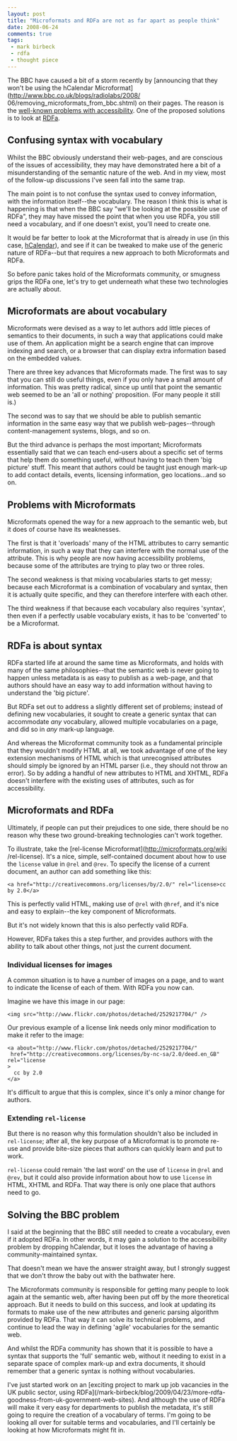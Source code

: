 ```yaml
---
layout: post
title: "Microformats and RDFa are not as far apart as people think"
date: 2008-06-24
comments: true
tags:
 - mark birbeck
 - rdfa
 - thought piece
---
```

  
The BBC have caused a bit of a storm recently by [announcing that they won't
be using the hCalendar Microformat](http://www.bbc.co.uk/blogs/radiolabs/2008/
06/removing_microformats_from_bbc.shtml) on their pages. The reason is the
[well-known problems with
accessibility](http://www.webstandards.org/2007/04/27/haccessibility/). One of
the proposed solutions is to look at [RDFa](http://rdfa.info).

<!-- more -->

  

## Confusing syntax with vocabulary

Whilst the BBC obviously understand their web-pages, and are conscious of the
issues of accessibility, they may have demonstrated here a bit of a
misunderstanding of the semantic nature of the web. And in my view, most of
the follow-up discussions I've seen fall into the same trap.

  
The main point is to not confuse the syntax used to convey information, with
the information itself--the vocabulary. The reason I think this is what is
happening is that when the BBC say "we'll be looking at the possible use of
RDFa", they may have missed the point that when you use RDFa, you still need a
vocabulary, and if one doesn't exist, you'll need to create one.

  
It would be far better to look at the Microformat that is already in use (in
this case, [hCalendar](http://microformats.org/wiki/hcalendar)), and see if it
can be tweaked to make use of the generic nature of RDFa--but that requires a
new approach to both Microformats and RDFa.

  
So before panic takes hold of the Microformats community, or smugness grips
the RDFa one, let's try to get underneath what these two technologies are
actually about.

  

## Microformats are about vocabulary

Microformats were devised as a way to let authors add little pieces of
semantics to their documents, in such a way that applications could make use
of them. An application might be a search engine that can improve indexing and
search, or a browser that can display extra information based on the embedded
values.

  
There are three key advances that Microformats made. The first was to say that
you can still do useful things, even if you only have a small amount of
information. This was pretty radical, since up until that point the semantic
web seemed to be an 'all or nothing' proposition. (For many people it still
is.)

  
The second was to say that we should be able to publish semantic information
in the same easy way that we publish web-pages--through content-management
systems, blogs, and so on.

  
But the third advance is perhaps the most important; Microformats essentially
said that we can teach end-users about a specific set of terms that help them
do something useful, without having to teach them 'big picture' stuff. This
meant that authors could be taught just enough mark-up to add contact details,
events, licensing information, geo locations...and so on.

  

## Problems with Microformats

Microformats opened the way for a new approach to the semantic web, but it
does of course have its weaknesses.

  
The first is that it 'overloads' many of the HTML attributes to carry semantic
information, in such a way that they can interfere with the normal use of the
attribute. This is why people are now having accessibility problems, because
some of the attributes are trying to play two or three roles.

  
The second weakness is that mixing vocabularies starts to get messy; because
each Microformat is a combination of vocabulary and syntax, then it is
actually quite specific, and they can therefore interfere with each other.

  
The third weakness if that because each vocabulary also requires 'syntax',
then even if a perfectly usable vocabulary exists, it has to be 'converted' to
be a Microformat.

  

## RDFa is about syntax

RDFa started life at around the same time as Microformats, and holds with many
of the same philosophies--that the semantic web is never going to happen
unless metadata is as easy to publish as a web-page, and that authors should
have an easy way to add information without having to understand the 'big
picture'.

  
But RDFa set out to address a slightly different set of problems; instead of
defining new vocabularies, it sought to create a generic syntax that can
accommodate _any_ vocabulary, allowed multiple vocabularies on a page, and did
so in _any_ mark-up language.

  
And whereas the Microformat community took as a fundamental principle that
they wouldn't modify HTML at all, we took advantage of one of the key
extension mechanisms of HTML which is that unrecognised attributes should
simply be ignored by an HTML parser (i.e., they should not throw an error). So
by adding a handful of new attributes to HTML and XHTML, RDFa doesn't
interfere with the existing uses of attributes, such as for accessibility.

  

## Microformats and RDFa

Ultimately, if people can put their prejudices to one side, there should be no
reason why these two ground-breaking technologies can't work together.

  
To illustrate, take the [rel-license Microformat](http://microformats.org/wiki
/rel-license). It's a nice, simple, self-contained document about how to use
the `license` value in `@rel` and `@rev`. To specify the license of a current
document, an author can add something like this:

    
    <a href="http://creativecommons.org/licenses/by/2.0/" rel="license>cc by 2.0</a>

This is perfectly valid HTML, making use of `@rel` with `@href`, and it's nice
and easy to explain--the key component of Microformats.

  
But it's not widely known that this is also perfectly valid RDFa.

  
However, RDFa takes this a step further, and provides authors with the ability
to talk about other things, not just the current document.

  

### Individual licenses for images

A common situation is to have a number of images on a page, and to want to
indicate the license of each of them. With RDFa you now can.

  
Imagine we have this image in our page:

    
    <img src="http://www.flickr.com/photos/detached/2529217704/" />

Our previous example of a license link needs only minor modification to make
it refer to the image:

    
    <a about="http://www.flickr.com/photos/detached/2529217704/"  
     href="http://creativecommons.org/licenses/by-nc-sa/2.0/deed.en_GB" rel="license  
    >  
      cc by 2.0  
    </a>

It's difficult to argue that this is complex, since it's only a minor change
for authors.

  

### Extending `rel-license`

But there is no reason why this formulation shouldn't also be included in
`rel-license`; after all, the key purpose of a Microformat is to promote re-
use and provide bite-size pieces that authors can quickly learn and put to
work.

  
`rel-license` could remain 'the last word' on the use of `license` in `@rel`
and `@rev`, but it could also provide information about how to use `license`
in HTML, XHTML and RDFa. That way there is only one place that authors need to
go.

  

## Solving the BBC problem

I said at the beginning that the BBC still needed to create a vocabulary, even
if it adopted RDFa. In other words, it may gain a solution to the
accessibility problem by dropping hCalendar, but it loses the advantage of
having a community-maintained syntax.

  
That doesn't mean we have the answer straight away, but I strongly suggest
that we don't throw the baby out with the bathwater here.

  
The Microformats community is responsible for getting many people to look
again at the semantic web, after having been put off by the more theoretical
approach. But it needs to build on this success, and look at updating its
formats to make use of the new attributes and generic parsing algorithm
provided by RDFa. That way it can solve its technical problems, and continue
to lead the way in defining 'agile' vocabularies for the semantic web.

  
And whilst the RDFa community has shown that it is possible to have a syntax
that supports the 'full' semantic web, without it needing to exist in a
separate space of complex mark-up and extra documents, it should remember that
a generic syntax is nothing without vocabularies.

  
I've just started work on an [exciting project to mark up job vacancies in the
UK public sector, using RDFa](/mark-birbeck/blog/2009/04/23/more-rdfa-
goodness-from-uk-government-web-sites). And although the use of RDFa will make
it very easy for departments to publish the metadata, it's still going to
require the creation of a vocabulary of terms. I'm going to be looking all
over for suitable terms and vocabularies, and I'll certainly be looking at how
Microformats might fit in.


